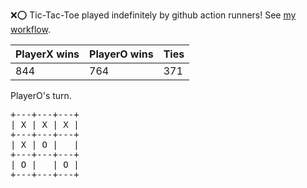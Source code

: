 :x::o: Tic-Tac-Toe played indefinitely by github action runners! See [my workflow](.github/workflows/play.yaml).

|PlayerX wins|PlayerO wins|Ties|
|-|-|-|
|844|764|371|

PlayerO's turn.

<pre>
+---+---+---+
| X | X | X |
+---+---+---+
| X | O |   |
+---+---+---+
| O |   | O |
+---+---+---+
</pre>